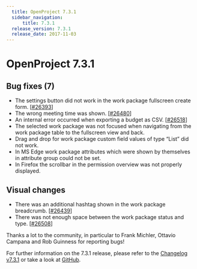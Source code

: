 ```yaml
---
  title: OpenProject 7.3.1
  sidebar_navigation:
      title: 7.3.1
  release_version: 7.3.1
  release_date: 2017-11-03
---
```


# OpenProject 7.3.1

## Bug fixes (7)

  - The settings button did not work in the work package fullscreen
    create form.
    \[[#26393](https://community.openproject.com/wp/26393)\]
  - The wrong meeting time was shown.
    \[[#26480](https://community.openproject.com/wp/26480)\]
  - An internal error occurred when exporting a budget as CSV.
    \[[#26518](https://community.openproject.com/wp/26518)\]
  - The selected work package was not focused when navigating from the
    work package table to the fullscreen view and back.
  - Drag and drop for work package custom field values of type “List”
    did not work.
  - In MS Edge work package attributes which were shown by themselves in
    attribute group could not be set.
  - In Firefox the scrollbar in the permission overview was not properly
    displayed.

## Visual changes

  - There was an additional hashtag shown in the work package
    breadcrumb.
    \[[#26439](https://community.openproject.com/wp/26439)\]
  - There was not enough space between the work package status and type.
    \[[#26508](https://community.openproject.com/wp/26508)\]

Thanks a lot to the community, in particular to Frank Michler, Ottavio
Campana and Rob Guinness for reporting bugs!

For further information on the 7.3.1 release, please refer to the 
[Changelog v7.3.1](https://community.openproject.com/versions/851) 
or take a look at
[GitHub](https://github.com/opf/openproject/tree/v7.3.1).

